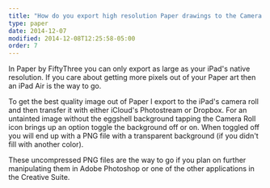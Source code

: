 ```yaml
---
title: "How do you export high resolution Paper drawings to the Camera Roll?"
type: paper
date: 2014-12-07
modified: 2014-12-08T12:25:58-05:00
order: 7
---
```


In Paper by FiftyThree you can only export as large as your iPad's native resolution. If you care about getting more pixels out of your Paper art then an iPad Air is the way to go.

To get the best quality image out of Paper I export to the iPad's camera roll and then transfer it with either iCloud's Photostream or Dropbox. For an untainted image without the eggshell background tapping the Camera Roll icon brings up an option toggle the background off or on. When toggled off you will end up with a PNG file with a transparent background (if you didn't fill with another color).

These uncompressed PNG files are the way to go if you plan on further manipulating them in Adobe Photoshop or one of the other applications in the Creative Suite.
